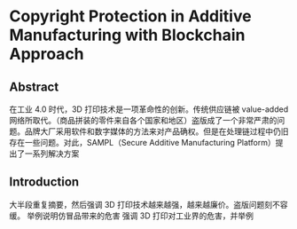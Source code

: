 # Copyright Protection in Additive Manufacturing with Blockchain Approach

## Abstract

在工业 4.0 时代，3D 打印技术是一项革命性的创新。传统供应链被 value-added 网络所取代。（商品拼装的零件来自各个国家和地区）盗版成了一个非常严肃的问题。品牌大厂采用软件和数字媒体的方法来对产品确权。但是在处理链过程中仍旧存在一些问题。对此，SAMPL（Secure Additive Manufacturing Platform）提出了一系列解决方案

## Introduction

大半段重复摘要，然后强调 3D 打印技术越来越强，越来越廉价。盗版问题刻不容缓。
举例说明仿冒品带来的危害
强调 3D 打印对工业界的危害，并举例
